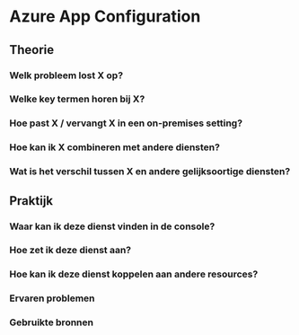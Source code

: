 # Azure App Configuration

## Theorie
### Welk probleem lost X op?

### Welke key termen horen bij X?

### Hoe past X / vervangt X in een on-premises setting?

### Hoe kan ik X combineren met andere diensten?

### Wat is het verschil tussen X en andere gelijksoortige diensten?


## Praktijk
### Waar kan ik deze dienst vinden in de console?

### Hoe zet ik deze dienst aan?

### Hoe kan ik deze dienst koppelen aan andere resources?


### Ervaren problemen

### Gebruikte bronnen
